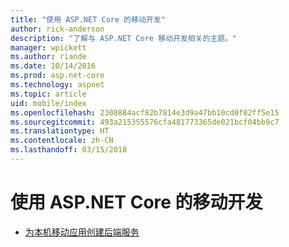 ```yaml
---
title: "使用 ASP.NET Core 的移动开发"
author: rick-anderson
description: "了解与 ASP.NET Core 移动开发相关的主题。"
manager: wpickett
ms.author: riande
ms.date: 10/14/2016
ms.prod: asp.net-core
ms.technology: aspnet
ms.topic: article
uid: mobile/index
ms.openlocfilehash: 2308884acf82b7814e3d9a47bb10cd0f82ff5e15
ms.sourcegitcommit: 493a215355576cfa481773365de021bcf04bb9c7
ms.translationtype: HT
ms.contentlocale: zh-CN
ms.lasthandoff: 03/15/2018
---
```

# <a name="mobile-development-with-aspnet-core"></a>使用 ASP.NET Core 的移动开发

*   [为本机移动应用创建后端服务](native-mobile-backend.md)
